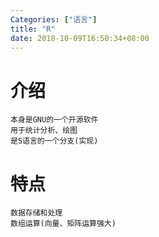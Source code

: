 ```yaml
---
Categories: ["语言"]
title: "R"
date: 2018-10-09T16:50:34+08:00
---
```


# 介绍
    本身是GNU的一个开源软件
    用于统计分析、绘图
    是S语言的一个分支(实现)
# 特点
    数据存储和处理
    数组运算(向量、矩阵运算强大)
